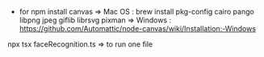 - for npm install canvas 
  => Mac OS : brew install pkg-config cairo pango libpng jpeg giflib librsvg pixman
  => Windows : https://github.com/Automattic/node-canvas/wiki/Installation:-Windows

npx tsx faceRecognition.ts => to run one file 
